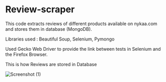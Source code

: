 # Review-scraper

This code extracts reviews of different products available on nykaa.com and stores them in database (MongoDB).

Libraries used :
        Beautiful Soup, 
        Selenium,
        Pymongo
        
Used Gecko Web Driver to provide the link between tests in Selenium and the Firefox Browser.

This is how Reviews are stored in Database

![Screenshot (1)](https://user-images.githubusercontent.com/69324135/90309425-329a6b00-df06-11ea-9ccb-b44eef8759e5.png)

